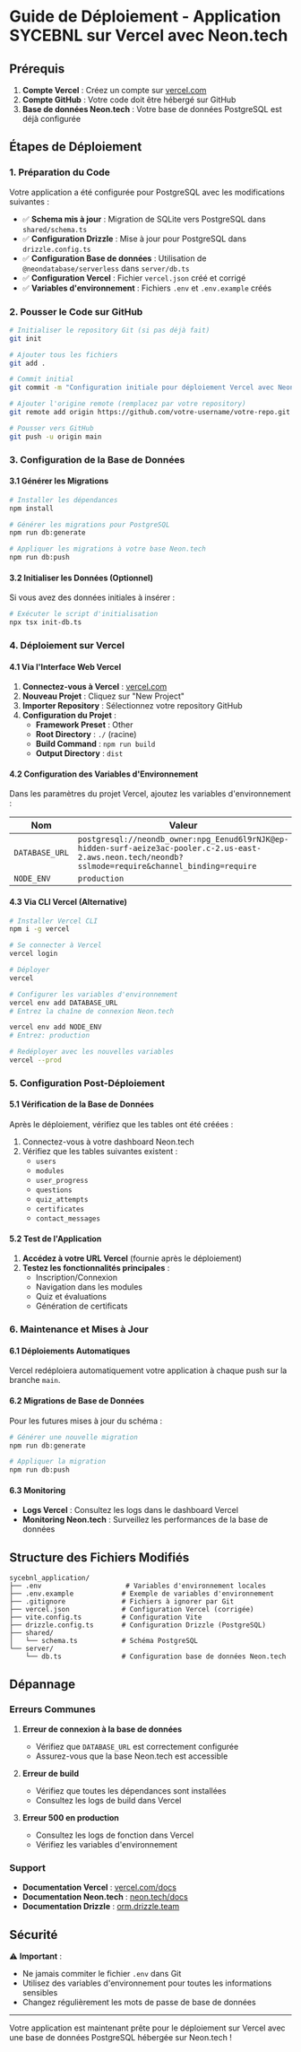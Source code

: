 # Guide de Déploiement - Application SYCEBNL sur Vercel avec Neon.tech

## Prérequis

1. **Compte Vercel** : Créez un compte sur [vercel.com](https://vercel.com)
2. **Compte GitHub** : Votre code doit être hébergé sur GitHub
3. **Base de données Neon.tech** : Votre base de données PostgreSQL est déjà configurée

## Étapes de Déploiement

### 1. Préparation du Code

Votre application a été configurée pour PostgreSQL avec les modifications suivantes :

- ✅ **Schema mis à jour** : Migration de SQLite vers PostgreSQL dans `shared/schema.ts`
- ✅ **Configuration Drizzle** : Mise à jour pour PostgreSQL dans `drizzle.config.ts`
- ✅ **Configuration Base de données** : Utilisation de `@neondatabase/serverless` dans `server/db.ts`
- ✅ **Configuration Vercel** : Fichier `vercel.json` créé et corrigé
- ✅ **Variables d'environnement** : Fichiers `.env` et `.env.example` créés

### 2. Pousser le Code sur GitHub

```bash
# Initialiser le repository Git (si pas déjà fait)
git init

# Ajouter tous les fichiers
git add .

# Commit initial
git commit -m "Configuration initiale pour déploiement Vercel avec Neon.tech"

# Ajouter l'origine remote (remplacez par votre repository)
git remote add origin https://github.com/votre-username/votre-repo.git

# Pousser vers GitHub
git push -u origin main
```

### 3. Configuration de la Base de Données

#### 3.1 Générer les Migrations

```bash
# Installer les dépendances
npm install

# Générer les migrations pour PostgreSQL
npm run db:generate

# Appliquer les migrations à votre base Neon.tech
npm run db:push
```

#### 3.2 Initialiser les Données (Optionnel)

Si vous avez des données initiales à insérer :

```bash
# Exécuter le script d'initialisation
npx tsx init-db.ts
```

### 4. Déploiement sur Vercel

#### 4.1 Via l'Interface Web Vercel

1. **Connectez-vous à Vercel** : [vercel.com](https://vercel.com)
2. **Nouveau Projet** : Cliquez sur "New Project"
3. **Importer Repository** : Sélectionnez votre repository GitHub
4. **Configuration du Projet** :
   - **Framework Preset** : Other
   - **Root Directory** : `./` (racine)
   - **Build Command** : `npm run build`
   - **Output Directory** : `dist`

#### 4.2 Configuration des Variables d'Environnement

Dans les paramètres du projet Vercel, ajoutez les variables d'environnement :

| Nom | Valeur |
|-----|--------|
| `DATABASE_URL` | `postgresql://neondb_owner:npg_Eenud6l9rNJK@ep-hidden-surf-aeize3ac-pooler.c-2.us-east-2.aws.neon.tech/neondb?sslmode=require&channel_binding=require` |
| `NODE_ENV` | `production` |

#### 4.3 Via CLI Vercel (Alternative)

```bash
# Installer Vercel CLI
npm i -g vercel

# Se connecter à Vercel
vercel login

# Déployer
vercel

# Configurer les variables d'environnement
vercel env add DATABASE_URL
# Entrez la chaîne de connexion Neon.tech

vercel env add NODE_ENV
# Entrez: production

# Redéployer avec les nouvelles variables
vercel --prod
```

### 5. Configuration Post-Déploiement

#### 5.1 Vérification de la Base de Données

Après le déploiement, vérifiez que les tables ont été créées :

1. Connectez-vous à votre dashboard Neon.tech
2. Vérifiez que les tables suivantes existent :
   - `users`
   - `modules`
   - `user_progress`
   - `questions`
   - `quiz_attempts`
   - `certificates`
   - `contact_messages`

#### 5.2 Test de l'Application

1. **Accédez à votre URL Vercel** (fournie après le déploiement)
2. **Testez les fonctionnalités principales** :
   - Inscription/Connexion
   - Navigation dans les modules
   - Quiz et évaluations
   - Génération de certificats

### 6. Maintenance et Mises à Jour

#### 6.1 Déploiements Automatiques

Vercel redéploiera automatiquement votre application à chaque push sur la branche `main`.

#### 6.2 Migrations de Base de Données

Pour les futures mises à jour du schéma :

```bash
# Générer une nouvelle migration
npm run db:generate

# Appliquer la migration
npm run db:push
```

#### 6.3 Monitoring

- **Logs Vercel** : Consultez les logs dans le dashboard Vercel
- **Monitoring Neon.tech** : Surveillez les performances de la base de données

## Structure des Fichiers Modifiés

```
sycebnl_application/
├── .env                     # Variables d'environnement locales
├── .env.example            # Exemple de variables d'environnement
├── .gitignore              # Fichiers à ignorer par Git
├── vercel.json             # Configuration Vercel (corrigée)
├── vite.config.ts          # Configuration Vite
├── drizzle.config.ts       # Configuration Drizzle (PostgreSQL)
├── shared/
│   └── schema.ts           # Schéma PostgreSQL
└── server/
    └── db.ts               # Configuration base de données Neon.tech
```

## Dépannage

### Erreurs Communes

1. **Erreur de connexion à la base de données**
   - Vérifiez que `DATABASE_URL` est correctement configurée
   - Assurez-vous que la base Neon.tech est accessible

2. **Erreur de build**
   - Vérifiez que toutes les dépendances sont installées
   - Consultez les logs de build dans Vercel

3. **Erreur 500 en production**
   - Consultez les logs de fonction dans Vercel
   - Vérifiez les variables d'environnement

### Support

- **Documentation Vercel** : [vercel.com/docs](https://vercel.com/docs)
- **Documentation Neon.tech** : [neon.tech/docs](https://neon.tech/docs)
- **Documentation Drizzle** : [orm.drizzle.team](https://orm.drizzle.team)

## Sécurité

⚠️ **Important** : 
- Ne jamais commiter le fichier `.env` dans Git
- Utilisez des variables d'environnement pour toutes les informations sensibles
- Changez régulièrement les mots de passe de base de données

---

Votre application est maintenant prête pour le déploiement sur Vercel avec une base de données PostgreSQL hébergée sur Neon.tech !


